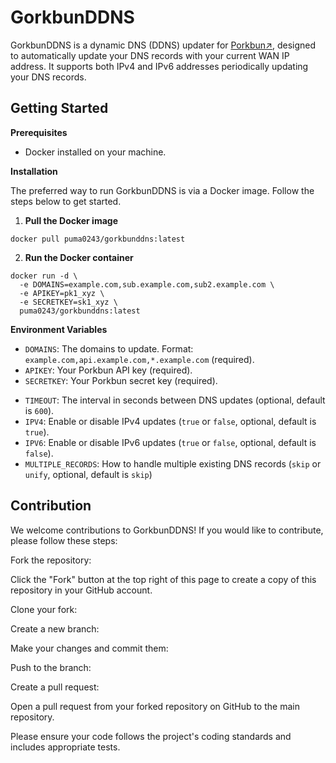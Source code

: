 # GorkbunDDNS
GorkbunDDNS is a dynamic DNS (DDNS) updater for [Porkbun↗](https://porkbun.com/), designed to automatically update your DNS records with your current WAN IP address. It supports both IPv4 and IPv6 addresses periodically updating your DNS records.

## Getting Started

**Prerequisites**

- Docker installed on your machine.

**Installation**

The preferred way to run GorkbunDDNS is via a Docker image. Follow the steps below to get started.

1. **Pull the Docker image**
```console
docker pull puma0243/gorkbunddns:latest
```

2. **Run the Docker container**
```console
docker run -d \
  -e DOMAINS=example.com,sub.example.com,sub2.example.com \
  -e APIKEY=pk1_xyz \
  -e SECRETKEY=sk1_xyz \
  puma0243/gorkbunddns:latest
```



**Environment Variables**
- `DOMAINS`: The domains to update. Format: `example.com,api.example.com,*.example.com` (required).
- `APIKEY`: Your Porkbun API key (required).
- `SECRETKEY`: Your Porkbun secret key (required).
+ `TIMEOUT`: The interval in seconds between DNS updates (optional, default is `600`).
+ `IPV4`: Enable or disable IPv4 updates (`true` or `false`, optional, default is `true`).
+ `IPV6`: Enable or disable IPv6 updates (`true` or `false`, optional, default is `false`).
+ `MULTIPLE_RECORDS`: How to handle multiple existing DNS records (`skip` or `unify`, optional, default is `skip`)

## Contribution
We welcome contributions to GorkbunDDNS! If you would like to contribute, please follow these steps:

Fork the repository:

Click the "Fork" button at the top right of this page to create a copy of this repository in your GitHub account.

Clone your fork:

Create a new branch:

Make your changes and commit them:

Push to the branch:

Create a pull request:

Open a pull request from your forked repository on GitHub to the main repository.

Please ensure your code follows the project's coding standards and includes appropriate tests.
